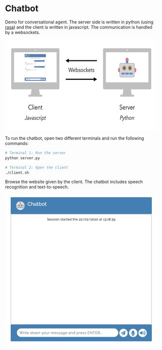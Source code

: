 # Chatbot
Demo for conversational agent. The server side is written in python (using [rasa](https://rasa.com/)) and the client is written in javascript. The communication is handled by a websockets.

<p align="center">
    <img width="650" height="300" src="images/scheme.png">
</p>

To run the chatbot, open two different terminals and run the following commands:

```bash
# Terminal 1: Run the server
python server.py
```

```bash
# Terminal 2: Open the client
./client.sh
```

Browse the website given by the client. The chatbot includes speech recognition and text-to-speech.

<p align="center">
    <img width="500" height="500" src="images/chatbot.gif">
</p>

